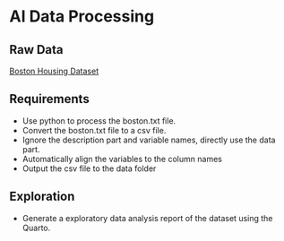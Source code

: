 # AI Data Processing

## Raw Data 

[Boston Housing Dataset](https://lib.stat.cmu.edu/datasets/boston)

## Requirements

- Use python to process the boston.txt file.
- Convert the boston.txt file to a csv file.
- Ignore the description part and variable names, directly use the data part.
- Automatically align the variables to the column names
- Output the csv file to the data folder

## Exploration

- Generate a exploratory data analysis report of the dataset using the Quarto.

